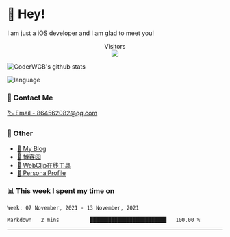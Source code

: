 # 👋 Hey!


I am just a iOS developer and I am glad to meet you!

<p align="center"> 
  Visitors<br><img src="https://profile-counter.glitch.me/WangGuibin/count.svg" />
</p>

![CoderWGB's github stats](https://github-readme-stats.vercel.app/api?username=WangGuibin&&show_icons=true&&title_color=1abc9c&&icon_color=1abc9c)

![language](https://github-readme-stats.vercel.app/api/top-langs/?username=WangGuibin&hide_langs_below=1&theme=default&line_height=27&layout=compact)



### 📮 Contact Me

[🏷 Email - 864562082@qq.com](mailto:864562082@qq.com)


### 🤪 Other

- [📌 My Blog](http://wangguibin.github.io/hexo-github-action)
- [📌 博客园](https://www.cnblogs.com/wgb1234/)
- [📌 WebClip在线工具](https://wangguibin.github.io/webclicp-vue-app/)
- [📌 PersonalProfile](https://wangguibin.github.io/PersonalProfile/)

### 📊 This week I spent my time on

<!--START_SECTION:waka-->
```text
Week: 07 November, 2021 - 13 November, 2021

Markdown   2 mins          █████████████████████████   100.00 % 
```
<!--END_SECTION:waka-->

---

